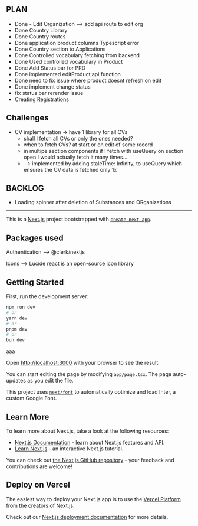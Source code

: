 ## PLAN

- Done - Edit Organization --> add api route to edit org
- Done Country Library
- Done Country routes
- Done application product columns Typescript error
- Done Country section to Applications
- Done Controlled vocabulary fetching from backend
- Done Used controlled vocabulary in Product
- Done Add Status bar for PRD
- Done implemented editProduct api function
- Done need to fix issue where product doesnt refresh on edit
- Done implement change status
- fix status bar rerender issue
- Creating Registrations

## Challenges

- CV implementation -> have 1 library for all CVs
  - shall I fetch all CVs or only the ones needed?
  - when to fetch CVs? at start or on edit of some record
  - in multipe section components if I fetch with useQuery on section open I would actually fetch it many times....
  - --> implemented by adding staleTime: Infinity, to useQuery which ensures the CV data is fetched only 1x

## BACKLOG

- Loading spinner after deletion of Substances and ORganizations

---

This is a [Next.js](https://nextjs.org/) project bootstrapped with [`create-next-app`](https://github.com/vercel/next.js/tree/canary/packages/create-next-app).

## Packages used

Authentication --> @clerk/nextjs

Icons --> Lucide react is an open-source icon library

## Getting Started

First, run the development server:

```bash
npm run dev
# or
yarn dev
# or
pnpm dev
# or
bun dev
```

aaa

Open [http://localhost:3000](http://localhost:3000) with your browser to see the result.

You can start editing the page by modifying `app/page.tsx`. The page auto-updates as you edit the file.

This project uses [`next/font`](https://nextjs.org/docs/basic-features/font-optimization) to automatically optimize and load Inter, a custom Google Font.

## Learn More

To learn more about Next.js, take a look at the following resources:

- [Next.js Documentation](https://nextjs.org/docs) - learn about Next.js features and API.
- [Learn Next.js](https://nextjs.org/learn) - an interactive Next.js tutorial.

You can check out [the Next.js GitHub repository](https://github.com/vercel/next.js/) - your feedback and contributions are welcome!

## Deploy on Vercel

The easiest way to deploy your Next.js app is to use the [Vercel Platform](https://vercel.com/new?utm_medium=default-template&filter=next.js&utm_source=create-next-app&utm_campaign=create-next-app-readme) from the creators of Next.js.

Check out our [Next.js deployment documentation](https://nextjs.org/docs/deployment) for more details.
